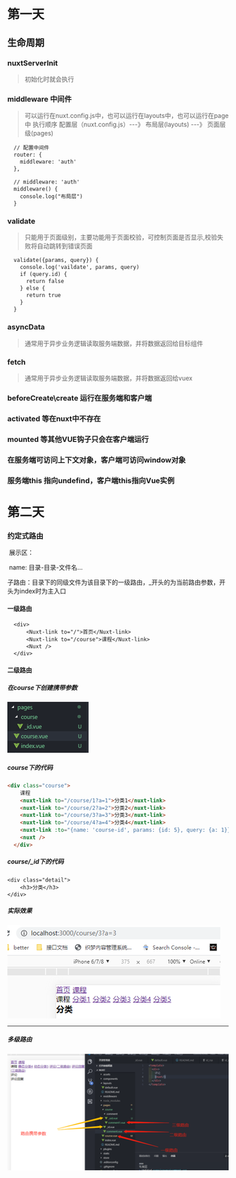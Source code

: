 # 第一天
## 生命周期
### nuxtServerInit
> 初始化时就会执行

### middleware 中间件
> 可以运行在nuxt.config.js中，也可以运行在layouts中，也可以运行在page中  执行顺序 配置层（nuxt.config.js）---》 布局层(layouts) ---》 页面层级(pages)
```
  // 配置中间件
  router: {
    middleware: 'auth'
  },
```
```
  // middleware: 'auth'
  middleware() {
    console.log("布局层")
  }
```
### validate 
> 只能用于页面级别，主要功能用于页面校验，可控制页面是否显示,校验失败将自动跳转到错误页面
```
  validate({params, query}) {
    console.log('vaildate', params, query)
    if (query.id) {
      return false
    } else {
      return true
    }
  }
```

### asyncData 
> 通常用于异步业务逻辑读取服务端数据，并将数据返回给目标组件

### fetch 
> 通常用于异步业务逻辑读取服务端数据，并将数据返回给vuex

### beforeCreate\create 运行在服务端和客户端

### activated 等在nuxt中不存在

### mounted 等其他VUE钩子只会在客户端运行

### 在服务端可访问上下文对象，客户端可访问window对象

### 服务端this 指向undefind，客户端this指向Vue实例



# 第二天

### 约定式路由

​	展示区： <nuxt />

​	name: 目录-目录-文件名...

​	子路由：目录下的同级文件为该目录下的一级路由，_开头的为当前路由参数，开头为index时为主入口

#### 一级路由
```
  <div>
      <Nuxt-link to="/">首页</Nuxt-link>
      <Nuxt-link to="/course">课程</Nuxt-link>
      <Nuxt />
  </div>
```

#### 二级路由

##### 在course下创建携带参数

![1608174045418](https://github.com/a2337230/my-nuxt-study/blob/main/nuxt-md-img/1608174045418.png)

##### course下的代码

```html
<div class="course">
    课程
    <nuxt-link to="/course/1?a=1">分类1</nuxt-link>
    <nuxt-link to="/course/2?a=2">分类2</nuxt-link>
    <nuxt-link to="/course/3?a=3">分类3</nuxt-link>
    <nuxt-link to="/course/4?a=4">分类4</nuxt-link>
    <nuxt-link :to="{name: 'course-id', params: {id: 5}, query: {a: 1}}">分类5</nuxt-link>
    <nuxt />
  </div>
```

##### course/_id下的代码

```
<div class="detail">
    <h3>分类</h3>
</div>
```

##### 实际效果

![1608174257817](https://github.com/a2337230/my-nuxt-study/blob/main/nuxt-md-img/1608174257817.png)

------

##### 多级路由

![20201217153456](https://github.com/a2337230/my-nuxt-study/blob/main/nuxt-md-img/20201217153456.png)